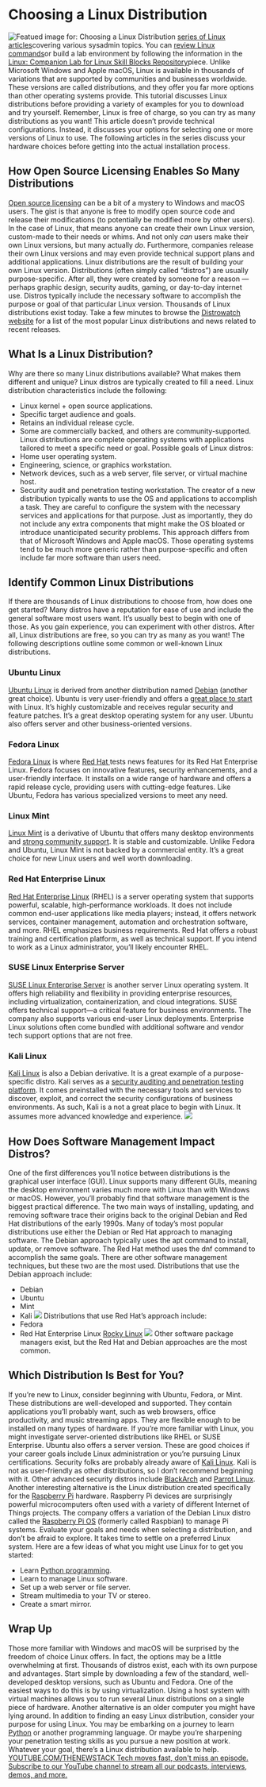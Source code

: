 # Choosing a Linux Distribution
![Featued image for: Choosing a Linux Distribution](https://cdn.thenewstack.io/media/2024/05/1b25004d-penguins-352080_1280-1024x682.jpg)
[series of Linux articles](https://thenewstack.io/tns-linux-sb00-1-intro-to-the-linux-skill-blocks-repository/")covering various sysadmin topics. You can [review Linux commands](https://thenewstack.io/tns-linux-sb00-3-understand-the-linux-command-line)or build a lab environment by following the information in the [Linux: Companion Lab for Linux Skill Blocks Repository](https://thenewstack.io/tns-linux-sb00-2-companion-lab-for-linux-skill-blocks-repository/)piece.
Unlike Microsoft Windows and Apple macOS, Linux is available in thousands of variations that are supported by communities and businesses worldwide. These versions are called distributions, and they offer you far more options than other operating systems provide.
This tutorial discusses Linux distributions before providing a variety of examples for you to download and try yourself. Remember, Linux is free of charge, so you can try as many distributions as you want!
This article doesn’t provide technical configurations. Instead, it discusses your options for selecting one or more versions of Linux to use. The following articles in the series discuss your hardware choices before getting into the actual installation process.
## How Open Source Licensing Enables So Many Distributions
[Open source licensing](https://thenewstack.io/a-guide-to-leveraging-open-source-licensing/) can be a bit of a mystery to Windows and macOS users. The gist is that anyone is free to modify open source code and release their modifications (to potentially be modified more by other users). In the case of Linux, that means anyone can create their own Linux version, custom-made to their needs or whims.
And not only
*can* users make their own Linux versions, but many actually *do*. Furthermore, companies release their own Linux versions and may even provide technical support plans and additional applications.
Linux distributions are the result of building your own Linux version. Distributions (often simply called “distros”) are usually purpose-specific. After all, they were created by someone for a reason — perhaps graphic design, security audits, gaming, or day-to-day internet use. Distros typically include the necessary software to accomplish the purpose or goal of that particular Linux version. Thousands of Linux distributions exist today.
Take a few minutes to browse the
[Distrowatch website](https://distrowatch.com/) for a list of the most popular Linux distributions and news related to recent releases.
## What Is a Linux Distribution?
Why are there so many Linux distributions available? What makes them different and unique? Linux distros are typically created to fill a need.
Linux distribution characteristics include the following:
- Linux kernel + open source applications.
- Specific target audience and goals.
- Retains an individual release cycle.
- Some are commercially backed, and others are community-supported.
Linux distributions are complete operating systems with applications tailored to meet a specific need or goal.
Possible goals of Linux distros:
- Home user operating system.
- Engineering, science, or graphics workstation.
- Network devices, such as a web server, file server, or virtual machine host.
- Security audit and penetration testing workstation.
The creator of a new distribution typically wants to use the OS and applications to accomplish a task. They are careful to configure the system with the necessary services and applications for that purpose. Just as importantly, they do not include any extra components that might make the OS bloated or introduce unanticipated security problems.
This approach differs from that of Microsoft Windows and Apple macOS. Those operating systems tend to be much more generic rather than purpose-specific and often include far more software than users need.
## Identify Common Linux Distributions
If there are thousands of Linux distributions to choose from, how does one get started? Many distros have a reputation for ease of use and include the general software most users want. It’s usually best to begin with one of those. As you gain experience, you can experiment with other distros. After all, Linux distributions are free, so you can try as many as you want!
The following descriptions outline some common or well-known Linux distributions.
### Ubuntu Linux
[Ubuntu Linux](https://ubuntu.com/desktop) is derived from another distribution named [Debian](https://www.debian.org/) (another great choice). Ubuntu is very user-friendly and offers a [great place to start](https://thenewstack.io/ubuntu-pro-tackles-the-challenge-of-enterprise-open-source-adoption/) with Linux. It’s highly customizable and receives regular security and feature patches. It’s a great desktop operating system for any user. Ubuntu also offers server and other business-oriented versions.
### Fedora Linux
[Fedora Linux](https://fedoraproject.org/workstation/) is where [Red Hat ](https://www.openshift.com/try?utm_content=inline+mention)tests news features for its Red Hat Enterprise Linux. Fedora focuses on innovative features, security enhancements, and a user-friendly interface. It installs on a wide range of hardware and offers a rapid release cycle, providing users with cutting-edge features. Like Ubuntu, Fedora has various specialized versions to meet any need.
### Linux Mint
[Linux Mint](https://www.linuxmint.com/) is a derivative of Ubuntu that offers many desktop environments and [strong community support](https://thenewstack.io/tutorial-install-linux-mint-on-a-windows-laptop-using-a-usb-stick/). It is stable and customizable. Unlike Fedora and Ubuntu, Linux Mint is not backed by a commercial entity. It’s a great choice for new Linux users and well worth downloading.
### Red Hat Enterprise Linux
[Red Hat Enterprise Linux](https://www.redhat.com/en/technologies/linux-platforms/enterprise-linux) (RHEL) is a server operating system that supports powerful, scalable, high-performance workloads. It does not include common end-user applications like media players; instead, it offers network services, container management, automation and orchestration software, and more. RHEL emphasizes business requirements.
Red Hat offers a robust training and certification platform, as well as technical support. If you intend to work as a Linux administrator, you’ll likely encounter RHEL.
### SUSE Linux Enterprise Server
[SUSE Linux Enterprise Server](https://www.suse.com/products/server/) is another server Linux operating system. It offers high reliability and flexibility in providing enterprise resources, including virtualization, containerization, and cloud integrations. SUSE offers technical support—a critical feature for business environments. The company also supports various end-user Linux deployments.
Enterprise Linux solutions often come bundled with additional software and vendor tech support options that are not free.
### Kali Linux
[Kali Linux](https://www.kali.org/) is also a Debian derivative. It is a great example of a purpose-specific distro. Kali serves as a [security auditing and penetration testing platform](https://thenewstack.io/how-kali-linux-can-help-security-test-your-network/). It comes preinstalled with the necessary tools and services to discover, exploit, and correct the security configurations of business environments. As such, Kali is a not a great place to begin with Linux. It assumes more advanced knowledge and experience. ![](https://cdn.thenewstack.io/media/2024/05/35ec9253-kali2023.png)
## How Does Software Management Impact Distros?
One of the first differences you’ll notice between distributions is the graphical user interface (GUI). Linux supports many different GUIs, meaning the desktop environment varies much more with Linux than with Windows or macOS. However, you’ll probably find that software management is the biggest practical difference.
The two main ways of installing, updating, and removing software trace their origins back to the original Debian and Red Hat distributions of the early 1990s. Many of today’s most popular distributions use either the Debian or Red Hat approach to managing software.
The Debian approach typically uses the apt command to install, update, or remove software. The Red Hat method uses the dnf command to accomplish the same goals. There are other software management techniques, but these two are the most used.
Distributions that use the Debian approach include:
- Debian
- Ubuntu
- Mint
- Kali
![](https://cdn.thenewstack.io/media/2024/05/ead7f6b4-apt-small.png)
Distributions that use Red Hat’s approach include:
- Fedora
- Red Hat Enterprise Linux
[Rocky Linux](https://thenewstack.io/start-developing-with-rocky-linux-as-a-docker-container/) ![](https://cdn.thenewstack.io/media/2024/05/dd0756f5-dnf-small.png)
Other software package managers exist, but the Red Hat and Debian approaches are the most common.
## Which Distribution Is Best for You?
If you’re new to Linux, consider beginning with Ubuntu, Fedora, or Mint. These distributions are well-developed and supported. They contain applications you’ll probably want, such as web browsers, office productivity, and music streaming apps. They are flexible enough to be installed on many types of hardware.
If you’re more familiar with Linux, you might investigate server-oriented distributions like RHEL or SUSE Enterprise. Ubuntu also offers a server version. These are good choices if your career goals include Linux administration or you’re pursuing Linux certifications.
Security folks are probably already aware of
[Kali Linux](https://thenewstack.io/how-kali-linux-can-help-security-test-your-network/). Kali is not as user-friendly as other distributions, so I don’t recommend beginning with it. Other advanced security distros include [BlackArch](https://www.blackarch.org/) and [Parrot Linux](https://www.parrotsec.org/).
Another interesting alternative is the Linux distribution created specifically for the
[Raspberry Pi](https://www.raspberrypi.com/) hardware. Raspberry Pi devices are surprisingly powerful microcomputers often used with a variety of different Internet of Things projects. The company offers a variation of the Debian Linux distro called the [Raspberry Pi OS](https://www.raspberrypi.com/software/) (formerly called Raspbian) to manage Pi systems.
Evaluate your goals and needs when selecting a distribution, and don’t be afraid to explore. It takes time to settle on a preferred Linux system.
Here are a few ideas of what you might use Linux for to get you started:
- Learn
[Python programming](https://thenewstack.io/what-is-python/).
- Learn to manage Linux software.
- Set up a web server or file server.
- Stream multimedia to your TV or stereo.
- Create a smart mirror.
## Wrap Up
Those more familiar with Windows and macOS will be surprised by the freedom of choice Linux offers. In fact, the options may be a little overwhelming at first. Thousands of distros exist, each with its own purpose and advantages. Start simple by downloading a few of the standard, well-developed desktop versions, such as Ubuntu and Fedora. One of the easiest ways to do this is by using virtualization. Using a host system with virtual machines allows you to run several Linux distributions on a single piece of hardware. Another alternative is an older computer you might have lying around.
In addition to finding an easy Linux distribution, consider your purpose for using Linux. You may be embarking on a journey to learn
[Python](https://thenewstack.io/set-up-python-on-fedora-linux-4-steps/) or another programming language. Or maybe you’re sharpening your penetration testing skills as you pursue a new position at work. Whatever your goal, there’s a Linux distribution available to help. [
YOUTUBE.COM/THENEWSTACK
Tech moves fast, don't miss an episode. Subscribe to our YouTube
channel to stream all our podcasts, interviews, demos, and more.
](https://youtube.com/thenewstack?sub_confirmation=1)
